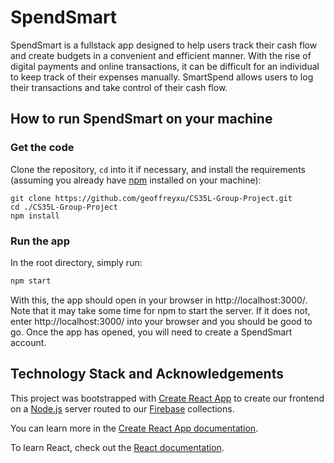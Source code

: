 # SpendSmart

SpendSmart is a fullstack app designed to help users track their cash flow and create budgets in a convenient and efficient manner. With the rise of digital payments and online transactions, it can be difficult for an individual to keep track of their expenses manually. SmartSpend allows users to log their transactions and take control of their cash flow.

## How to run SpendSmart on your machine
### Get the code

Clone the repository, `cd` into it if necessary, and install the requirements (assuming you already have [npm](https://www.npmjs.com/get-npm) installed on your machine):
```shell
git clone https://github.com/geoffreyxu/CS35L-Group-Project.git
cd ./CS35L-Group-Project
npm install
```

### Run the app

In the root directory, simply run:
```bash
npm start
```
With this, the app should open in your browser in http://localhost:3000/. Note that it may take some time for npm to start the server. If it does not, enter http://localhost:3000/ into your browser and you should be good to go. Once the app has opened, you will need to create a SpendSmart account. 


## Technology Stack and Acknowledgements
This project was bootstrapped with [Create React App](https://github.com/facebook/create-react-app) to create our frontend on a [Node.js](https://nodejs.org/) server routed to our [Firebase](https://firebase.google.com/) collections.

You can learn more in the [Create React App documentation](https://facebook.github.io/create-react-app/docs/getting-started).

To learn React, check out the [React documentation](https://reactjs.org/).

